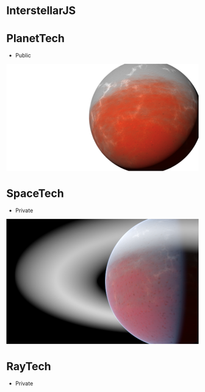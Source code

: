 
# InterstellarJS

# PlanetTech
- Public
<p align="center">
  <img src="./assets/pt1.png" />
</p>

# SpaceTech 
- Private
<p align="center">
  <img src="./assets/st.png" />
</p>

# RayTech
- Private
<p align="center">
</p>

